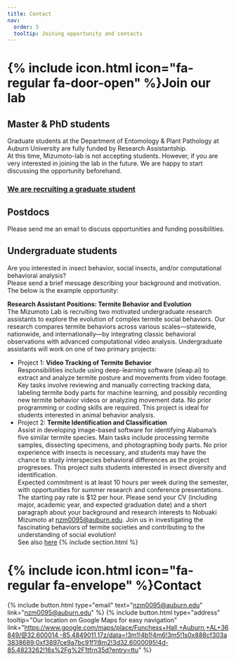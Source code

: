 ```yaml
---
title: Contact
nav:
  order: 5
  tooltip: Joining opportunity and contacts
---
```

# {% include icon.html icon="fa-regular fa-door-open" %}Join our lab
## Master & PhD students
Graduate students at the Department of Entomology & Plant Pathology at Auburn University are fully funded by Research Assistantship. <br>
At this time, Mizumoto-lab is not accepting students. However, if you are very interested in joining the lab in the future. We are happy to start discussing the opportunity beforehand. 
### **[We are recruiting a graduate student]([https://www.dropbox.com/scl/fi/zf4kdaz232u812o5k8cj9/poster.pdf?rlkey=y7mfwch3qg0cvrzuwqz759cko&dl=0](https://github.com/nobuaki-mzmt/mizumoto-lab/blob/main/poster_250812.pdf))**

<!-- We are actively looking for graduate students for Fall 2024!<br> -->
<!-- If you are interested in a graduate student position (master or phd), please send: 1) a cover letter mentioning research interests and research experience (if any), and 2) your CV, to [nzm0095@auburn.edu](mailto:nzm0095@auburn.edu). <br> -->
<!-- **Project** Comparative behavioral analysis of termite and cockroach species to infer the evolutionary origin of nesting and social behavior in termites. See [here](https://www.dropbox.com/scl/fi/i2o5ci6506qb2x6xz5dzs/2024_grad_students.pdf?rlkey=qgw7g301p90h525pgmh3v2th9&dl=0) for more information. -->

## Postdocs
Please send me an email to discuss opportunities and funding possibilities.

## Undergraduate students
Are you interested in insect behavior, social insects, and/or computational behavioral analysis? <br>
Please send a brief message describing your background and motivation. The below is the example opportunity: <br>

**Research Assistant Positions: Termite Behavior and Evolution** <br>
The Mizumoto Lab is recruiting two motivated undergraduate research assistants to explore the evolution of complex termite social behaviors. Our research compares termite behaviors across various scales—statewide, nationwide, and internationally—by integrating classic behavioral observations with advanced computational video analysis. Undergraduate assistants will work on one of two primary projects: <br>
* Project 1: **Video Tracking of Termite Behavior** <br>
Responsibilities include using deep-learning software (sleap.ai) to extract and analyze termite posture and movements from video footage. Key tasks involve reviewing and manually correcting tracking data, labeling termite body parts for machine learning, and possibly recording new termite behavior videos or analyzing movement data. No prior programming or coding skills are required. This project is ideal for students interested in animal behavior analysis. <br>
* Project 2: **Termite Identification and Classification** <br>
Assist in developing image-based software for identifying Alabama’s five similar termite species. Main tasks include processing termite samples, dissecting specimens, and photographing body parts. No prior experience with insects is necessary, and students may have the chance to study interspecies behavioral differences as the project progresses. This project suits students interested in insect diversity and identification. <br>
Expected commitment is at least 10 hours per week during the semester, with opportunities for summer research and conference presentations. The starting pay rate is $12 per hour.
Please send your CV (including major, academic year, and expected graduation date) and a short paragraph about your background and research interests to Nobuaki Mizumoto at nzm0095@auburn.edu.
Join us in investigating the fascinating behaviors of termite societies and contributing to the understanding of social evolution! <br>
See also [here](https://our.auburn.edu/external-opportunities/)
{% include section.html %}


# {% include icon.html icon="fa-regular fa-envelope" %}Contact
{%
  include button.html
  type="email"
  text="nzm0095@auburn.edu"
  link="nzm0095@auburn.edu"
%}
{%
  include button.html
  type="address"
  tooltip="Our location on Google Maps for easy navigation"
  link="https://www.google.com/maps/place/Funchess+Hall,+Auburn,+AL+36849/@32.600014,-85.4849011,17z/data=!3m1!4b1!4m6!3m5!1s0x888cf303a3838689:0xf3897ce9a7bc91f1!8m2!3d32.6000095!4d-85.4823262!16s%2Fg%2F1tfrn35d?entry=ttu"
%}
